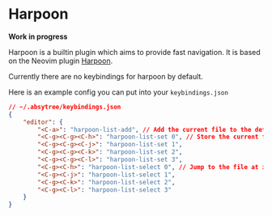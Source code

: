 # Harpoon

**Work in progress**

Harpoon is a builtin plugin which aims to provide fast navigation.
It is based on the Neovim plugin [Harpoon](https://github.com/ThePrimeagen/harpoon/tree/harpoon2).

Currently there are no keybindings for harpoon by default.

Here is an example config you can put into your `keybindings.json`
```json
// ~/.absytree/keybindings.json
{
    "editor": {
        "<C-a>": "harpoon-list-add", // Add the current file to the default list
        "<C-g><C-g><C-h>": "harpoon-list-set 0", // Store the current file at index 0 in the default list
        "<C-g><C-g><C-j>": "harpoon-list-set 1",
        "<C-g><C-g><C-k>": "harpoon-list-set 2",
        "<C-g><C-g><C-l>": "harpoon-list-set 3",
        "<C-g><C-h>": "harpoon-list-select 0", // Jump to the file at index 0 in the default list
        "<C-g><C-j>": "harpoon-list-select 1",
        "<C-g><C-k>": "harpoon-list-select 2",
        "<C-g><C-l>": "harpoon-list-select 3"
    }
}
```